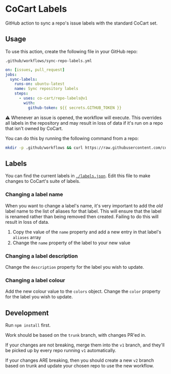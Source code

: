 # CoCart Labels

GitHub action to sync a repo's issue labels with the standard CoCart set.

## Usage

To use this action, create the following file in your GitHub repo:

```
.github/workflows/sync-repo-labels.yml
```

```yml
on: [issues, pull_request]
jobs:
  sync-labels:
    runs-on: ubuntu-latest
    name: Sync repository labels
    steps:
      - uses: co-cart/repo-labels@v1
        with:
          github-token: ${{ secrets.GITHUB_TOKEN }}
```

:warning: Whenever an issue is opened, the workflow will execute. This overrides all labels in the repository and may result in loss of data if it's run on a repo that isn't owned by CoCart.

You can do this by running the following command from a repo:

```bash
mkdir -p .github/workflows && curl https://raw.githubusercontent.com/co-cart/repo-labels/v1/example.yml --output .github/workflows/sync-repo-labels.yml
```

## Labels

You can find the current labels in [`./labels.json`](labels.json). Edit this file to make changes to CoCart's suite of labels.

### Changing a label name

When you want to change a label's name, it's very important to add the _old_ label name to the list of aliases for that label. This will ensure that the label is renamed rather than being removed then created. Failing to do this will result in loss of data.

  1. Copy the value of the `name` property and add a new entry in that label's `aliases` array
  2. Change the `name` property of the label to your new value

### Changing a label description

Change the `description` property for the label you wish to update.

### Changing a label colour

Add the new colour value to the `colors` object. Change the `color` property for the label you wish to update.

## Development

Run `npm install` first.

Work should be based on the `trunk` branch, with changes PR'ed in.

If your changes are not breaking, merge them into the `v1` branch, and they'll be picked up by every repo running `v1` automatically.

If your changes ARE breaking, then you should create a new `v2` branch based on trunk and update your chosen repo to use the new workflow.
